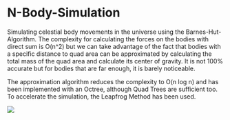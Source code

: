 # N-Body-Simulation
Simulating celestial body movements in the universe using the Barnes-Hut-Algorithm.
The complexity for calculating the forces on the bodies with direct sum is O(n^2) but we can take advantage of the fact that bodies with a specific distance to quad area can be approximated by calculating the total mass of the quad area and calculate its center of gravity. It is not 100% accurate but for bodies that are far enough, it is barely noticeable. 

The approximation algorithm reduces the complexity to O(n log n) and has been implemented with an Octree, although Quad Trees are sufficient too.
To accelerate the simulation, the Leapfrog Method has been used.


![](https://im3.ezgif.com/tmp/ezgif-3-1213630c77e9.gif)
